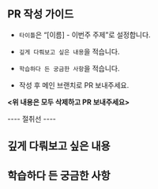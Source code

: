 ## PR 작성 가이드

- `타이틀`은 “[이름] - 이번주 주제”로 설정합니다.

- `깊게 다뤄보고 싶은 내용`을 적습니다.

- `학습하다 든 궁금한 사항`을 적습니다.

- 작성 후 메인 브랜치로 PR 보내주세요.

**<위 내용은 모두 삭제하고 PR 보내주세요>**

---- 절취선 ----

## 깊게 다뤄보고 싶은 내용

## 학습하다 든 궁금한 사항
